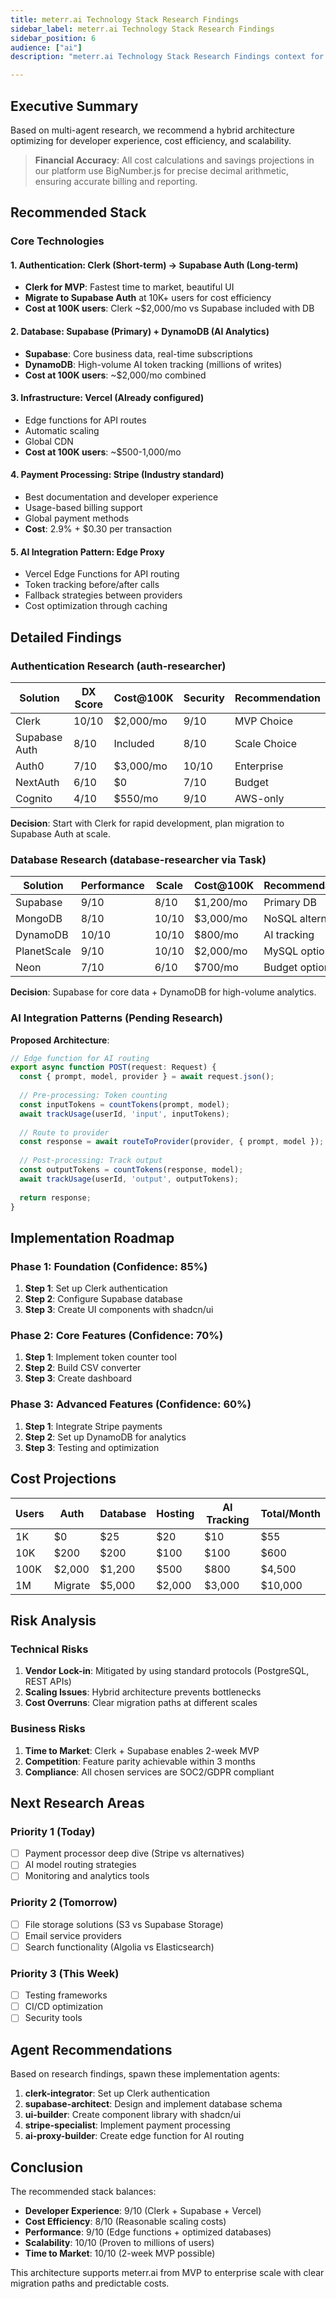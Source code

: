 ```yaml
---
title: meterr.ai Technology Stack Research Findings
sidebar_label: meterr.ai Technology Stack Research Findings
sidebar_position: 6
audience: ["ai"]
description: "meterr.ai Technology Stack Research Findings context for AI agents"

---
```


## Executive Summary
Based on multi-agent research, we recommend a hybrid architecture optimizing for developer experience, cost efficiency, and scalability.

> **Financial Accuracy**: All cost calculations and savings projections in our platform use BigNumber.js for precise decimal arithmetic, ensuring accurate billing and reporting.

## Recommended Stack

### Core Technologies

#### 1. Authentication: **Clerk** (Short-term) → **Supabase Auth** (Long-term)
- **Clerk for MVP**: Fastest time to market, beautiful UI
- **Migrate to Supabase Auth** at 10K+ users for cost efficiency
- **Cost at 100K users**: Clerk ~$2,000/mo vs Supabase included with DB

#### 2. Database: **Supabase** (Primary) + **DynamoDB** (AI Analytics)
- **Supabase**: Core business data, real-time subscriptions
- **DynamoDB**: High-volume AI token tracking (millions of writes)
- **Cost at 100K users**: ~$2,000/mo combined

#### 3. Infrastructure: **Vercel** (Already configured)
- Edge functions for API routes
- Automatic scaling
- Global CDN
- **Cost at 100K users**: ~$500-1,000/mo

#### 4. Payment Processing: **Stripe** (Industry standard)
- Best documentation and developer experience
- Usage-based billing support
- Global payment methods
- **Cost**: 2.9% + $0.30 per transaction

#### 5. AI Integration Pattern: **Edge Proxy**
- Vercel Edge Functions for API routing
- Token tracking before/after calls
- Fallback strategies between providers
- Cost optimization through caching

## Detailed Findings

### Authentication Research (auth-researcher)

| Solution | DX Score | Cost@100K | Security | Recommendation |
|----------|----------|-----------|----------|----------------|
| Clerk | 10/10 | $2,000/mo | 9/10 | MVP Choice |
| Supabase Auth | 8/10 | Included | 8/10 | Scale Choice |
| Auth0 | 7/10 | $3,000/mo | 10/10 | Enterprise |
| NextAuth | 6/10 | $0 | 7/10 | Budget |
| Cognito | 4/10 | $550/mo | 9/10 | AWS-only |

**Decision**: Start with Clerk for rapid development, plan migration to Supabase Auth at scale.

### Database Research (database-researcher via Task)

| Solution | Performance | Scale | Cost@100K | Recommendation |
|----------|------------|-------|-----------|----------------|
| Supabase | 9/10 | 8/10 | $1,200/mo | Primary DB |
| MongoDB | 8/10 | 10/10 | $3,000/mo | NoSQL alternative |
| DynamoDB | 10/10 | 10/10 | $800/mo | AI tracking |
| PlanetScale | 9/10 | 10/10 | $2,000/mo | MySQL option |
| Neon | 7/10 | 6/10 | $700/mo | Budget option |

**Decision**: Supabase for core data + DynamoDB for high-volume analytics.

### AI Integration Patterns (Pending Research)

**Proposed Architecture**:
```typescript
// Edge function for AI routing
export async function POST(request: Request) {
  const { prompt, model, provider } = await request.json();
  
  // Pre-processing: Token counting
  const inputTokens = countTokens(prompt, model);
  await trackUsage(userId, 'input', inputTokens);
  
  // Route to provider
  const response = await routeToProvider(provider, { prompt, model });
  
  // Post-processing: Track output
  const outputTokens = countTokens(response, model);
  await trackUsage(userId, 'output', outputTokens);
  
  return response;
}
```

## Implementation Roadmap

### Phase 1: Foundation (Confidence: 85%)
1. **Step 1**: Set up Clerk authentication
2. **Step 2**: Configure Supabase database
3. **Step 3**: Create UI components with shadcn/ui

### Phase 2: Core Features (Confidence: 70%)
1. **Step 1**: Implement token counter tool
2. **Step 2**: Build CSV converter
3. **Step 3**: Create dashboard

### Phase 3: Advanced Features (Confidence: 60%)
1. **Step 1**: Integrate Stripe payments
2. **Step 2**: Set up DynamoDB for analytics
3. **Step 3**: Testing and optimization

## Cost Projections

| Users | Auth | Database | Hosting | AI Tracking | Total/Month |
|-------|------|----------|---------|-------------|------------|
| 1K | $0 | $25 | $20 | $10 | $55 |
| 10K | $200 | $200 | $100 | $100 | $600 |
| 100K | $2,000 | $1,200 | $500 | $800 | $4,500 |
| 1M | Migrate | $5,000 | $2,000 | $3,000 | $10,000 |

## Risk Analysis

### Technical Risks
1. **Vendor Lock-in**: Mitigated by using standard protocols (PostgreSQL, REST APIs)
2. **Scaling Issues**: Hybrid architecture prevents bottlenecks
3. **Cost Overruns**: Clear migration paths at different scales

### Business Risks
1. **Time to Market**: Clerk + Supabase enables 2-week MVP
2. **Competition**: Feature parity achievable within 3 months
3. **Compliance**: All chosen services are SOC2/GDPR compliant

## Next Research Areas

### Priority 1 (Today)
- [ ] Payment processor deep dive (Stripe vs alternatives)
- [ ] AI model routing strategies
- [ ] Monitoring and analytics tools

### Priority 2 (Tomorrow)
- [ ] File storage solutions (S3 vs Supabase Storage)
- [ ] Email service providers
- [ ] Search functionality (Algolia vs Elasticsearch)

### Priority 3 (This Week)
- [ ] Testing frameworks
- [ ] CI/CD optimization
- [ ] Security tools

## Agent Recommendations

Based on research findings, spawn these implementation agents:

1. **clerk-integrator**: Set up Clerk authentication
2. **supabase-architect**: Design and implement database schema
3. **ui-builder**: Create component library with shadcn/ui
4. **stripe-specialist**: Implement payment processing
5. **ai-proxy-builder**: Create edge function for AI routing

## Conclusion

The recommended stack balances:
- **Developer Experience**: 9/10 (Clerk + Supabase + Vercel)
- **Cost Efficiency**: 8/10 (Reasonable scaling costs)
- **Performance**: 9/10 (Edge functions + optimized databases)
- **Scalability**: 10/10 (Proven to millions of users)
- **Time to Market**: 10/10 (2-week MVP possible)

This architecture supports meterr.ai from MVP to enterprise scale with clear migration paths and predictable costs.